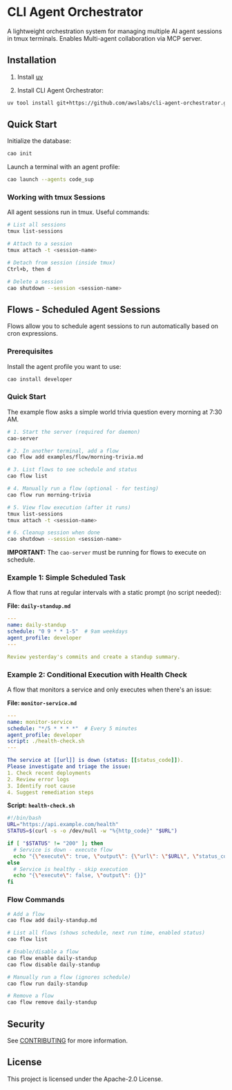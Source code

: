 # CLI Agent Orchestrator

A lightweight orchestration system for managing multiple AI agent sessions in tmux terminals. Enables Multi-agent collaboration via MCP server.

## Installation

1. Install [uv](https://docs.astral.sh/uv/getting-started/installation/)

2. Install CLI Agent Orchestrator:
```bash
uv tool install git+https://github.com/awslabs/cli-agent-orchestrator.git@launch --upgrade
```

## Quick Start

Initialize the database:
```bash
cao init
```

Launch a terminal with an agent profile:
```bash
cao launch --agents code_sup
```

### Working with tmux Sessions

All agent sessions run in tmux. Useful commands:

```bash
# List all sessions
tmux list-sessions

# Attach to a session
tmux attach -t <session-name>

# Detach from session (inside tmux)
Ctrl+b, then d

# Delete a session
cao shutdown --session <session-name>
```

## Flows - Scheduled Agent Sessions

Flows allow you to schedule agent sessions to run automatically based on cron expressions.

### Prerequisites

Install the agent profile you want to use:
```bash
cao install developer
```

### Quick Start

The example flow asks a simple world trivia question every morning at 7:30 AM.

```bash
# 1. Start the server (required for daemon)
cao-server

# 2. In another terminal, add a flow
cao flow add examples/flow/morning-trivia.md

# 3. List flows to see schedule and status
cao flow list

# 4. Manually run a flow (optional - for testing)
cao flow run morning-trivia

# 5. View flow execution (after it runs)
tmux list-sessions
tmux attach -t <session-name>

# 6. Cleanup session when done
cao shutdown --session <session-name>
```

**IMPORTANT:** The `cao-server` must be running for flows to execute on schedule.

### Example 1: Simple Scheduled Task

A flow that runs at regular intervals with a static prompt (no script needed):

**File: `daily-standup.md`**
```yaml
---
name: daily-standup
schedule: "0 9 * * 1-5"  # 9am weekdays
agent_profile: developer
---

Review yesterday's commits and create a standup summary.
```

### Example 2: Conditional Execution with Health Check

A flow that monitors a service and only executes when there's an issue:

**File: `monitor-service.md`**
```yaml
---
name: monitor-service
schedule: "*/5 * * * *"  # Every 5 minutes
agent_profile: developer
script: ./health-check.sh
---

The service at [[url]] is down (status: [[status_code]]).
Please investigate and triage the issue:
1. Check recent deployments
2. Review error logs
3. Identify root cause
4. Suggest remediation steps
```

**Script: `health-check.sh`**
```bash
#!/bin/bash
URL="https://api.example.com/health"
STATUS=$(curl -s -o /dev/null -w "%{http_code}" "$URL")

if [ "$STATUS" != "200" ]; then
  # Service is down - execute flow
  echo "{\"execute\": true, \"output\": {\"url\": \"$URL\", \"status_code\": \"$STATUS\"}}"
else
  # Service is healthy - skip execution
  echo "{\"execute\": false, \"output\": {}}"
fi
```

### Flow Commands

```bash
# Add a flow
cao flow add daily-standup.md

# List all flows (shows schedule, next run time, enabled status)
cao flow list

# Enable/disable a flow
cao flow enable daily-standup
cao flow disable daily-standup

# Manually run a flow (ignores schedule)
cao flow run daily-standup

# Remove a flow
cao flow remove daily-standup
```

## Security

See [CONTRIBUTING](CONTRIBUTING.md#security-issue-notifications) for more information.

## License

This project is licensed under the Apache-2.0 License.

